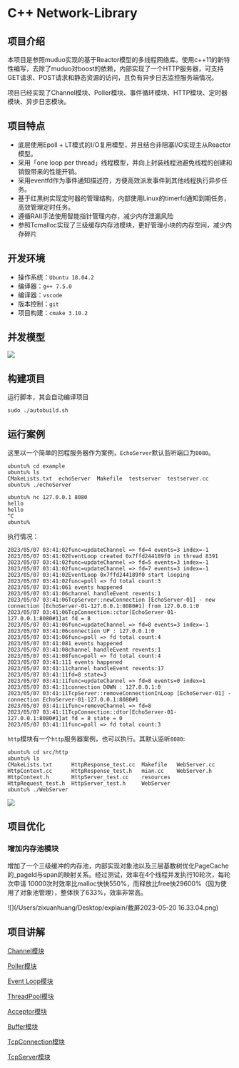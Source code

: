 # C++ Network-Library

## 项目介绍

本项目是参照muduo实现的基于Reactor模型的多线程网络库。使用c++11的新特性编写，去除了muduo对boost的依赖，内部实现了一个HTTP服务器，可支持GET请求、POST请求和静态资源的访问，且负有异步日志监控服务端情况。

项目已经实现了Channel模块、Poller模块、事件循环模块、HTTP模块、定时器模块、异步日志模块。

## 项目特点

- 底层使用Epoll + LT模式的I/O复用模型，并且结合非阻塞I/O实现主从Reactor模型。
- 采用「one loop per thread」线程模型，并向上封装线程池避免线程的创建和销毁带来的性能开销。
- 采用eventfd作为事件通知描述符，方便高效派发事件到其他线程执行异步任务。
- 基于红黑树实现定时器的管理结构，内部使用Linux的timerfd通知到期任务，高效管理定时任务。
- 遵循RAII手法使用智能指针管理内存，减少内存泄漏风险
- 参照Tcmalloc实现了三级缓存内存池模块，更好管理小块的内存空间，减少内存碎片

## 开发环境

- 操作系统：`Ubuntu 18.04.2`
- 编译器：`g++ 7.5.0`
- 编译器：`vscode`
- 版本控制：`git`
- 项目构建：`cmake 3.10.2 `

## 并发模型

![](https://github.com/terryup/Network-Library/blob/master/explain/68747470733a2f2f63646e2e6e6c61726b2e636f6d2f79757175652f302f323032322f706e672f32363735323037382f313636333332343935353132362d33613830373866652d663237312d346131622d383263372d6237356564666633636461382e706e6723617665726167654875653d253233663465.png)

## 构建项目

运行脚本，其会自动编译项目

```shell
sudo ./autobuild.sh
```

## 运行案例

这里以一个简单的回程服务器作为案例，`EchoServer`默认监听端口为`8080`。

```she
ubuntu% cd example 
ubuntu% ls
CMakeLists.txt	echoServer  Makefile  testserver  testserver.cc
ubuntu% ./echoServer 
```

```shel
ubuntu% nc 127.0.0.1 8080
hello
hello
^C
ubuntu% 
```

执行情况：

```she
2023/05/07 03:41:02func=updateChannel => fd=4 events=3 index=-1 
2023/05/07 03:41:02EventLoop created 0x7ffd244189f0 in thread 8391 
2023/05/07 03:41:02func=updateChannel => fd=5 events=3 index=-1 
2023/05/07 03:41:02func=updateChannel => fd=7 events=3 index=-1 
2023/05/07 03:41:02EventLoop 0x7ffd244189f0 start looping 
2023/05/07 03:41:02func=poll => fd total count:3 
2023/05/07 03:41:061 events happened 
2023/05/07 03:41:06channel handleEvent revents:1
2023/05/07 03:41:06TcpServer::newConnection [EchoServer-01] - new connection [EchoServer-01-127.0.0.1:8080#1] from 127.0.0.1:0
2023/05/07 03:41:06TcpConnection::ctor[EchoServer-01-127.0.0.1:8080#1]at fd = 8 
2023/05/07 03:41:06func=updateChannel => fd=8 events=3 index=-1 
2023/05/07 03:41:06connection UP : 127.0.0.1:0 
2023/05/07 03:41:06func=poll => fd total count:4 
2023/05/07 03:41:081 events happened 
2023/05/07 03:41:08channel handleEvent revents:1
2023/05/07 03:41:08func=poll => fd total count:4 
2023/05/07 03:41:111 events happened 
2023/05/07 03:41:11channel handleEvent revents:17
2023/05/07 03:41:11fd=8 state=3 
2023/05/07 03:41:11func=updateChannel => fd=8 events=0 index=1 
2023/05/07 03:41:11connection DOWN : 127.0.0.1:0 
2023/05/07 03:41:11TcpServer::removeConnectionInLoop [EchoServer-01] - connection EchoServer-01-127.0.0.1:8080#1
2023/05/07 03:41:11func=removeChannel => fd=8 
2023/05/07 03:41:11TcpConnection::dtor[EchoServer-01-127.0.0.1:8080#1]at fd = 8 state = 0 
2023/05/07 03:41:11func=poll => fd total count:3 
```

`http`模块有一个`http`服务器案例，也可以执行。其默认监听`8080`:

```she
ubuntu% cd src/http      
ubuntu% ls
CMakeLists.txt	    HttpResponse_test.cc  Makefile   WebServer.cc
HttpContext.cc	    HttpResponse_test.h   mian.cc    WebServer.h
HttpContext.h	    HttpServer_test.cc	  resources
HttpRequest_test.h  HttpServer_test.h	  WebServer
ubuntu% ./WebServer 
```

![](https://github.com/terryup/Network-Library/blob/master/explain/%E6%88%AA%E5%B1%8F2023-05-07%2018.46.41.png)

## 项目优化

### 增加内存池模块

增加了一个三级缓冲的内存池，内部实现对象池以及三层基数树优化PageCache的_pageId与span的映射关系。经过测试，效率在4个线程并发执行10轮次，每轮次申请 10000次时效率比malloc快快550%，而释放比free快29600%（因为使用了对象池管理），整体快了633%，效率非常高。

![](/Users/zixuanhuang/Desktop/explain/截屏2023-05-20 16.33.04.png)

## 项目讲解

[Channel模块](https://github.com/terryup/Network-Library/blob/master/explain/Channel.md)

[Poller模块](https://github.com/terryup/Network-Library/blob/master/explain/Poller.md)

[Event Loop模块](https://github.com/terryup/Network-Library/blob/master/explain/EventLoop.md)

[ThreadPool模块](https://github.com/terryup/Network-Library/blob/master/explain/ThreadPool.md)

[Acceptor模块](https://github.com/terryup/Network-Library/blob/master/explain/Acceptor.md)

[Buffer模块](https://github.com/terryup/Network-Library/blob/master/explain/Buffer.md)

[TcpConnection模块](https://github.com/terryup/Network-Library/blob/master/explain/TcpConnection.md)

[TcpServer模块](https://github.com/terryup/Network-Library/blob/master/explain/TcpServer.md)




